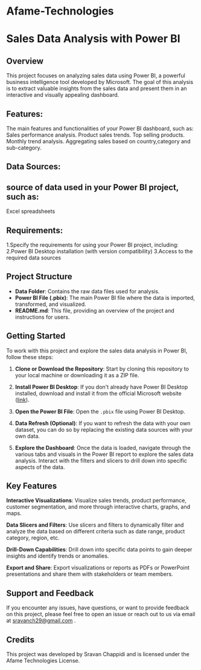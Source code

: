 # Afame-Technologies
# Sales Data Analysis with Power BI

## Overview

This project focuses on analyzing sales data using Power BI, a powerful business intelligence tool developed by Microsoft. The goal of this analysis is to extract valuable insights from the sales data and present them in an interactive and visually appealing dashboard.

## Features:
The main features and functionalities of your Power BI dashboard, such as:
Sales performance analysis.
Product sales trends.
Top selling products.
Monthly trend analysis.
Aggregating sales based on country,category and sub-category.

## Data Sources:

## source of data used in your Power BI project, such as:
Excel spreadsheets

## Requirements:

1.Specify the requirements for using your Power BI project, including:
2.Power BI Desktop installation (with version compatibility)
3.Access to the required data sources


## Project Structure

- **Data Folder**: Contains the raw data files used for analysis.
- **Power BI File (.pbix)**: The main Power BI file where the data is imported, transformed, and visualized.
- **README.md**: This file, providing an overview of the project and instructions for users.

## Getting Started

To work with this project and explore the sales data analysis in Power BI, follow these steps:

1. **Clone or Download the Repository**: Start by cloning this repository to your local machine or downloading it as a ZIP file.
   
2. **Install Power BI Desktop**: If you don't already have Power BI Desktop installed, download and install it from the official Microsoft website ([link](https://powerbi.microsoft.com/en-us/desktop/)).

3. **Open the Power BI File**: Open the `.pbix` file using Power BI Desktop.

4. **Data Refresh (Optional)**: If you want to refresh the data with your own dataset, you can do so by replacing the existing data sources with your own data.

5. **Explore the Dashboard**: Once the data is loaded, navigate through the various tabs and visuals in the Power BI report to explore the sales data analysis. Interact with the filters and slicers to drill down into specific aspects of the data.

## Key Features

**Interactive Visualizations**: Visualize sales trends, product performance, customer segmentation, and more through interactive charts, graphs, and maps.
  
**Data Slicers and Filters**: Use slicers and filters to dynamically filter and analyze the data based on different criteria such as date range, product category, region, etc.

**Drill-Down Capabilities**: Drill down into specific data points to gain deeper insights and identify trends or anomalies.

**Export and Share**: Export visualizations or reports as PDFs or PowerPoint presentations and share them with stakeholders or team members.

## Support and Feedback

If you encounter any issues, have questions, or want to provide feedback on this project, please feel free to open an issue or reach out to us via email at sravanch29@gmail.com .

## Credits

This project was developed by Sravan Chappidi and is licensed under the Afame Technologies License.
